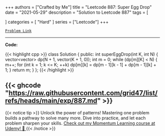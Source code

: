 
+++
authors = ["Crafted by Me"]
title = "Leetcode 887: Super Egg Drop"
date = "2021-05-29"
description = "Solution to Leetcode 887"
tags = [
    
]
categories = [
    "Hard"
]
series = ["Leetcode"]
+++



[`Problem Link`](https://leetcode.com/problems/super-egg-drop/description/)

---

**Code:**

{{< highlight cpp >}}
class Solution {
public:
    int superEggDrop(int K, int N) {
        vector<vector<int>> dp(N + 1, vector<int>(K + 1, 0));
        int m = 0;
        while (dp[m][K] < N) {
            m++;
            for (int k = 1; k <= K; ++k)
                dp[m][k] = dp[m - 1][k - 1] + dp[m - 1][k] + 1;
        }
        return m;
    }
};
{{< /highlight >}}

{{< ghcode "https://raw.githubusercontent.com/grid47/list/refs/heads/main/exp/887.md" >}}
---


{{< notice tip >}}
Unlock the power of patterns! Mastering one problem builds a pathway to solve many more. Dive into practice, and let each problem sharpen your skills. [Check out my Momentum Learning course at Udemy! 🚀 ](https://www.udemy.com/course/algorithms-and-data-structures-in-cpp/)
{{< /notice >}}

